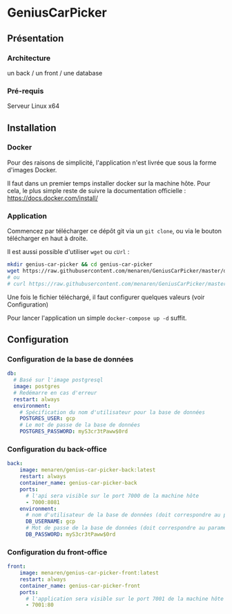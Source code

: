 # GeniusCarPicker

## Présentation

### Architecture

un back / un front / une database

### Pré-requis

Serveur Linux x64

## Installation

### Docker

Pour des raisons de simplicité, l'application n'est livrée que sous la forme d'images Docker.

Il faut dans un premier temps installer docker sur la machine hôte. 
Pour cela, le plus simple reste de suivre la documentation officielle : https://docs.docker.com/install/

### Application

Commencez par télécharger ce dépôt git via un `git clone`, ou via le bouton télécharger en haut à droite. 

Il est aussi possible d'utiliser `wget` ou `cUrl` : 

```bash
mkdir genius-car-picker && cd genius-car-picker
wget https://raw.githubusercontent.com/menaren/GeniusCarPicker/master/docker-compose.yml
# ou
# curl https://raw.githubusercontent.com/menaren/GeniusCarPicker/master/docker-compose.yml -o docker-compose.yml
```

Une fois le fichier téléchargé, il faut configurer quelques valeurs (voir Configuration)

Pour lancer l'application un simple `docker-compose up -d` suffit.

## Configuration

### Configuration de la base de données

```yaml
db:
  # Basé sur l'image postgresql
  image: postgres
  # Redémarre en cas d'erreur
  restart: always
  environment:
    # Spécification du nom d'utilisateur pour la base de données
    POSTGRES_USER: gcp
    # Le mot de passe de la base de données
    POSTGRES_PASSWORD: myS3cr3tPaww$0rd
```

### Configuration du back-office

```yaml
back:
    image: menaren/genius-car-picker-back:latest
    restart: always
    container_name: genius-car-picker-back
    ports:
      # l'api sera visible sur le port 7000 de la machine hôte
      - 7000:8081
    environment:
      # nom d'utilisateur de la base de données (doit correspondre au paramétrage 'db')
      DB_USERNAME: gcp
      # Mot de passe de la base de données (doit correspondre au paramétrage 'db')
      DB_PASSWORD: myS3cr3tPaww$0rd
```

### Configuration du front-office

```yaml
front:
    image: menaren/genius-car-picker-front:latest
    restart: always
    container_name: genius-car-picker-front
    ports:
      # l'application sera visible sur le port 7001 de la machine hôte
      - 7001:80
```
